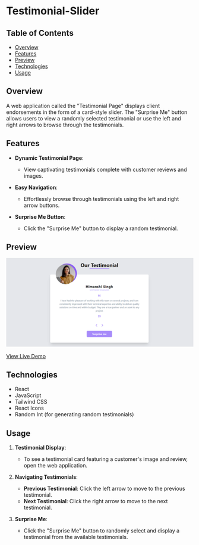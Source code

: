 # Testimonial-Slider

## Table of Contents
- [Overview](#overview)
- [Features](#features)
- [Preview](#preview)
- [Technologies](#technologies)
- [Usage](#usage)

## Overview

A web application called the "Testimonial Page" displays client endorsements in the form of a card-style slider. The "Surprise Me" button allows users to view a randomly selected testimonial or use the left and right arrows to browse through the testimonials.

## Features

- **Dynamic Testimonial Page**:
  - View captivating testimonials complete with customer reviews and images.
  
- **Easy Navigation**:
  -  Effortlessly browse through testimonials using the left and right arrow buttons.
  
- **Surprise Me Button**:
  - Click the "Surprise Me" button to display a random testimonial.
  
## Preview

![image](https://github.com/Astha86/Testimonial-Page/blob/main/public/page.png)

[View Live Demo](https://testimonial-webpage.netlify.app/)

## Technologies

- React
- JavaScript
- Tailwind CSS
- React Icons
- Random Int (for generating random testimonials)

## Usage

1. **Testimonial Display**:
   - To see a testimonial card featuring a customer's image and review, open the web application.

2. **Navigating Testimonials**:
   - **Previous Testimonial**: Click the left arrow to move to the previous testimonial.
   - **Next Testimonial**: Click the right arrow to move to the next testimonial.
   
3. **Surprise Me**:
   - Click the "Surprise Me" button to randomly select and display a testimonial from the available testimonials.


